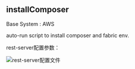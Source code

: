 ## installComposer
Base System : AWS

auto-run script to install composer and fabric env.

rest-server配置参数：

![rest-server配置文件](https://hyperledger.github.io/composer/assets/img/tutorials/developer/composer-rest-server.png)
